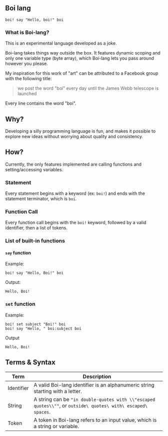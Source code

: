 Boi lang
--------

```
boi! say "Hello, boi!" boi
```

### What is Boi-lang?
This is an experimental language developed as a joke.

Boi-lang takes things way outside the box. It features dynamic scoping
and only one variable type (byte array), which Boi-lang lets you pass
around however you please.

My inspiration for this work of "art" can be attributed to a Facebook group with
the following title:
> we post the word "boi" every day until the James Webb telescope is launched

Every line contains the word "boi".

## Why?
Developing a silly programming language is fun, and makes it possible to
explore new ideas without worrying about quality and consistency.

## How?
Currently, the only features implemented are calling functions and
setting/accessing variables.

### Statement
Every statement begins with a keyword (ex: `boi!`) and ends with the
statement terminator, which is `boi`.

### Function Call
Every function call begins with the `boi!` keyword, followed by a valid
identifier, then a list of tokens.

### List of built-in functions
#### `say` function
Example:
```
boi! say "Hello, Boi!" boi
```
Output:
```
Hello, Boi!
```
### `set` function
Example:
```
boi! set subject "Boi!" boi
boi! say "Hello, " boi:subject boi
```
Output
```
Hello, Boi!
```

## Terms & Syntax
| Term | Description |
| ---- | ----------- |
| Identifier | A valid Boi-lang identifier is an alphanumeric string starting with a letter. |
| String | A string can be `"in double-quotes with \\"escaped quotes\\""`, or `outside\ quotes\ with\ escaped\ spaces`. |
| Token | A token in Boi-lang refers to an input value, which is a string or variable. |
